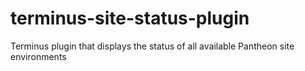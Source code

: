 # terminus-site-status-plugin
Terminus plugin that displays the status of all available Pantheon site environments

